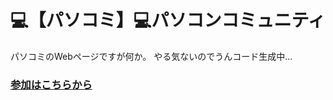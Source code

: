 # 💻【パソコミ】💻パソコンコミュニティ
パソコミのWebページですが何か。
やる気ないのでうんコード生成中...
### [参加はこちらから](https://discord.gg/uxENZNrk5n)
